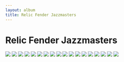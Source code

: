 ```yaml
---
layout: album
title: Relic Fender Jazzmasters
---
```


# Relic Fender Jazzmasters

![](https://media.musiciansfriend.com/is/image/MMGS7/1959-Jazzmaster-Heavy-Relic-Electric-Guitar-3-Color-Sunburst/L58825000002000-00-1600x1600.jpg)
![](https://media.musiciansfriend.com/is/image/MMGS7/1965-Jazzmaster-Relic-Electric-Guitar-3-Color-Sunburst/L72572000001000-00-1600x1600.jpg)
![](https://media.musiciansfriend.com/is/image/MMGS7/50s-Journeyman-Relic-Jazzmaster-Electric-Guitar-Desert-Sand/L19073000002000CZ535741-00-1600x1600.jpg)
![](https://media.wwbw.com/is/image/MMGS7/50s-Journeyman-Relic-Jazzmaster-Electric-Guitar-Faded-3-Color-Sunburst/L19073000001000-00-1400x1400.jpg)
![](https://wildwoodguitars.com/wp-content/uploads/2018/10/r92923_lg6.jpg)
![](https://images.reverb.com/image/upload/s--VJq8hkBk--/a_exif,c_limit,e_unsharp_mask:80,f_auto,fl_progressive,g_south,h_1600,q_80,w_1600/v1498681173/fdi8luvb9h0abkt1vspf.jpg)
![](https://cdn.shopify.com/s/files/1/0758/4003/products/fender_custom_shop_1965_jazzmaster_guitar_aged_fire_red_cz547539_5_2048x2048.jpg?v=1588728535)
![](https://cdn.shopify.com/s/files/1/1169/7684/products/fender_custom_shop_featherweight_master_vintage_player_mvp_series_1959_jazzmaster_relic_black_electric_guitar_masterbuilt_paul_waller_frontkbody_1_1024x1024.jpg?v=1511271762)
![](https://58eca9fdf76150b92bfa-3586c28d09a33a8c605ed79290ca82aa.ssl.cf3.rackcdn.com/fender-custom-shop-62-jazzmaster-relic-vintage-white-341330.jpg)
![](https://media.musiciansfriend.com/is/image/MMGS7/1959-Jazzmaster-Heavy-Relic-Electric-Guitar-3-Color-Sunburst/L58825000002000-00-1600x1600.jpg)
![](https://media.musiciansfriend.com/is/image/MMGS7/1965-Jazzmaster-Relic-Electric-Guitar-3-Color-Sunburst/L72572000001000-00-1600x1600.jpg)
![](https://fma-customshop-media.s3-ap-southeast-2.amazonaws.com/media/CACHE/images/products/guitars/fender-custom-shop/230_1965-jazzmaster-relic-202092310_RZ5mjm_www.fmicassets.com/fender-custom-shop/9235001160_gtr_c__/711a13c3cec89f02c7d60966754249da.jpg)
![](https://media.rainpos.com/8400/fender_custom_shop_1965_jazzmaster_relic_aged_dakota_red_4.jpg)
![](https://davesguitar.com/wp-content/uploads/2018/09/CZ535598.jpg)
![](https://cdn.shopify.com/s/files/1/0758/4003/products/fender_custom_shop_65_jazzmaster_guitar_three_tone_sunburst_cz543456_6_2048x2048.jpg?v=1583603276)
![](https://d1aeri3ty3izns.cloudfront.net/media/36/362466/1200/preview.jpg)
![](https://cdn.shopify.com/s/files/1/0758/4003/products/fender_custom_shop_1965_jazzmaster_guitar_aged_fire_red_cz547539_6_2048x2048.jpg?v=1588728518)
![](https://wildcatguitars.com/images/2/950/bft__wildcat.jpg)
